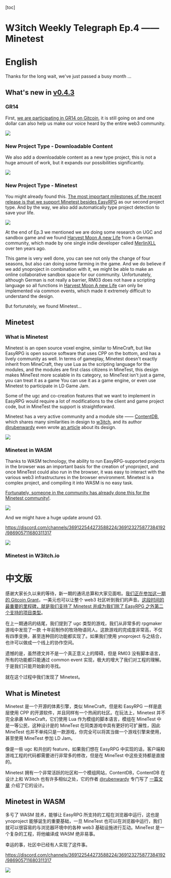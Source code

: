 [toc]

# W3itch Weekly Telegraph Ep.4 —— Minetest

# English 

Thanks for the long wait, we've just passed a busy month ...

## What's new in [v0.4.3](https://github.com/w3itch-crafter/w3itch-frontend/pull/306)

### GR14

First, [we are participating in GR14 on Gitcoin](https://gitcoin.co/grants/5744/w3itch), it is still going on and one dollar can also help us make our voice heard by the entire web3 community. 

![](https://i.imgur.com/ntH9GWC.png)

### New Project Type - Downloadable Content

We also add a downloadable content as a new type project, this is not a huge amount of work, but it expands our possibilities significantly.
 

![](https://i.imgur.com/BENNEk1.png)

### New Project Type - Minetest

You might already found this. [The most important milestones of the recent release is that we support Minetest besides EasyRPG](https://github.com/w3itch-crafter/w3itch-frontend/issues/181) as our second project type. And by the way, we also add automatically type project detection to save your life.

![](https://i.imgur.com/xrjnEys.png)

At the end of Ep.3 we mentioned we are doing some research on UGC and sandbox game and we found [Harvest Moon A new Life](https://w3itch.io/game/221) from a German community, which made by one single indie developer called [MerlinXLL](https://www.multimediaxis.de/threads/125614-.-Harvest-Moon-A-new-Life-.) over ten years ago. 

This game is very well done, you can see not only the change of four seasons, but also can doing some farming in the game. And we do believe if we add ynoproject in combination with it, we might be able to make an online collaborative sandbox space for our community. Unfortunately, although German is not really a barrier, RM03 does not have a scripting language so all functions in [Harvest Moon A new Life](https://w3itch.io/game/221) can only be implemented via common events, which made it extremely difficult to understand the design.

But fortunately, we found Minetest...
## Minetest

### What is Minetest

Minetest is an open source voxel engine, similar to MineCraft, but like EasyRPG is open source software that uses CPP on the bottom, and has a lively community as well. In terms of gameplay, Minetest doesn't exactly inherit from MineCraft, they use Lua as the scripting language for the modules, and the modules are first class citizens in MineTest, this design makes MineTest more scalable in its category, so MineTest isn't just a game, you can treat it as a game You can use it as a game engine, or even use Minetest to participate in LD Game Jam.

Some of the ugc and co-creation features that we want to implement in EasyRPG would require a lot of modifications to the client and game project code, but in MineTest the support is straightforward.

Minetest has a very active community and a module site —— [ContentDB](https://content.minetest.net/), which shares many similarities in design to [w3itch](https://w3itch.io/), and its author [@rubenwardy](https://github.com/rubenwardy) even wrote [an article](https://blog.rubenwardy.com/2022/03/24/contentdb/) about its design.

![](https://i.imgur.com/7x73KQ3.png)


### Minetest in WASM
Thanks to WASM technology, the ability to run EasyRPG-supported projects in the browser was an important basis for the creation of ynoproject, and once MineTest could also run in the browser, it was easy to interact with the various web3 infrastructures in the browser environment. Minetest is a complex project, and compiling it into WASM is no easy task.

[Fortunately, someone in the community has already done this for the Minetest community!](https://blog.minetest.net/2022/03/27/March/).

![](https://i.imgur.com/HHQUy6V.png)

And we might have a huge update around Q3.

https://discord.com/channels/369122544273588224/369123275877384192/986905711680311317

![](https://i.imgur.com/iWBu2CO.png)


### Minetest in W3itch.io



# 中文版

感谢大家长久以来的等待，新一期的通讯总算和大家见面啦。[我们正在参加这一期的 Gitcoin Grant](https://gitcoin.co/grants/5744/w3itch)，一美元也可以让整个 web3 社区听到我们的声音。[这段时间的最重要的里程碑，就是我们支持了 Minetest 并成为我们除了 EasyRPG 之外第二个支持的项目类型](https://github.com/w3itch-crafter/w3itch-frontend/issues/181)。

在上一期通讯的结尾，我们提到了 ugc 类型的游戏，我们从非常多的 rpgmaker 游戏中发现了一款
十年前制作的牧场物语同人。这款游戏的完成度非常高，不仅有四季变换，甚至连种田的功能都实现了。如果我们使用 ynoproject 与之结合，也许可以做成一个线上的协作空间。

遗憾的是，虽然德文并不是一个真正意义上的障碍，但是 RM03 没有脚本语言，所有的功能都只能通过 common event 实现，极大的增大了我们对工程的理解。于是我们只能开始新的寻找。

就在这个过程中我们发现了 Minetest。

## What is Minetest

Minetest 是一个开源的体素引擎，类似 MineCraft，但是和 EasyRPG 一样是底层使用 CPP 的开源软件，并且同样有一个热闹的社区。在玩法上，Minetest 并不完全承袭 MineCraft，它们使用 Lua 作为模组的脚本语言，模组在 MineTest 中是一等公民，这种设计是的 MineTest 在同类游戏中具有更好的可扩展性，因此 MineTest 也并不单纯只是一款游戏，你完全可以将其当做一个游戏引擎来使用，甚至使用 MineTest 参加 LD Jam。

像是一些 ugc 和共创的 feature，如果我们想在 EasyRPG 中实现的话，客户端和游戏工程的代码都需要进行非常多的修改，但是在 MineTest 中这些支持都是直接的。

Minetest 拥有一个非常活跃的社区和一个模组网站，ContentDB，ContentDB 在设计上和 W3itch 也有许多相似之处，它的作者 [@rubenwardy](https://github.com/rubenwardy) 专门写了 [一篇文章](https://blog.rubenwardy.com/2022/03/24/contentdb/) 介绍了它的设计。

## Minetest in WASM

多亏了 WASM 技术，能够让 EasyRPG 所支持的工程在浏览器中运行，这也是 ynoproject 能够诞生的重要基础，一旦 MineTest 也可以在浏览器中运行，我们就可以很容易的与浏览器环境中的各种 web3 基础设施进行互动。MineTest 是一个复杂的工程，将他编译成 WASM 绝非易事。

幸运的事，社区中已经有人实现了这件事。

https://discord.com/channels/369122544273588224/369123275877384192/986905711680311317

![](https://i.imgur.com/iWBu2CO.png)